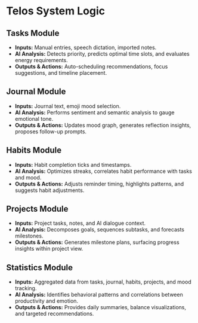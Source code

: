# Telos System Logic

## Tasks Module
- **Inputs:** Manual entries, speech dictation, imported notes.
- **AI Analysis:** Detects priority, predicts optimal time slots, and evaluates energy requirements.
- **Outputs & Actions:** Auto-scheduling recommendations, focus suggestions, and timeline placement.

## Journal Module
- **Inputs:** Journal text, emoji mood selection.
- **AI Analysis:** Performs sentiment and semantic analysis to gauge emotional tone.
- **Outputs & Actions:** Updates mood graph, generates reflection insights, proposes follow-up prompts.

## Habits Module
- **Inputs:** Habit completion ticks and timestamps.
- **AI Analysis:** Optimizes streaks, correlates habit performance with tasks and mood.
- **Outputs & Actions:** Adjusts reminder timing, highlights patterns, and suggests habit adjustments.

## Projects Module
- **Inputs:** Project tasks, notes, and AI dialogue context.
- **AI Analysis:** Decomposes goals, sequences subtasks, and forecasts milestones.
- **Outputs & Actions:** Generates milestone plans, surfacing progress insights within project view.

## Statistics Module
- **Inputs:** Aggregated data from tasks, journal, habits, projects, and mood tracking.
- **AI Analysis:** Identifies behavioral patterns and correlations between productivity and emotion.
- **Outputs & Actions:** Provides daily summaries, balance visualizations, and targeted recommendations.
